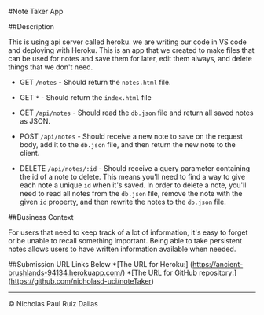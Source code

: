#Note Taker App

##Description

This is using api server called heroku. we are writing our code in VS code and deploying with Heroku. This is an app that we created to make files that can be used for notes and save them for later, edit them always, and delete things that we don't need. 



  * GET `/notes` - Should return the `notes.html` file.

  * GET `*` - Should return the `index.html` file

  * GET `/api/notes` - Should read the `db.json` file and return all saved notes as JSON.

  * POST `/api/notes` - Should receive a new note to save on the request body, add it to the `db.json` file, and then return the new note to the client.

  * DELETE `/api/notes/:id` - Should receive a query parameter containing the id of a note to delete. This means you'll need to find a way to give each note a unique `id` when it's saved. In order to delete a note, you'll need to read all notes from the `db.json` file, remove the note with the given `id` property, and then rewrite the notes to the `db.json` file.



##Business Context

For users that need to keep track of a lot of information, it's easy to forget or be unable to recall something important. Being able to take persistent notes allows users to have written information available when needed.


##Submission URL Links Below
*[The URL for Heroku:] (https://ancient-brushlands-94134.herokuapp.com/)
*[The URL for GitHub repository:] (https://github.com/nicholasd-uci/noteTaker)

- - -
© Nicholas Paul Ruiz Dallas
